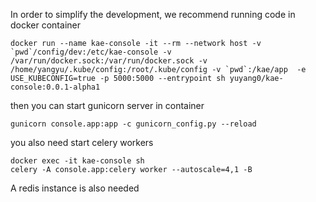 In order to simplify the development, we recommend running code in docker container

    docker run --name kae-console -it --rm --network host -v `pwd`/config/dev:/etc/kae-console -v /var/run/docker.sock:/var/run/docker.sock -v /home/yangyu/.kube/config:/root/.kube/config -v `pwd`:/kae/app  -e USE_KUBECONFIG=true -p 5000:5000 --entrypoint sh yuyang0/kae-console:0.0.1-alpha1

then you can start gunicorn server in container

    gunicorn console.app:app -c gunicorn_config.py --reload

you also need start celery workers

    docker exec -it kae-console sh
    celery -A console.app:celery worker --autoscale=4,1 -B

A redis instance is also needed
